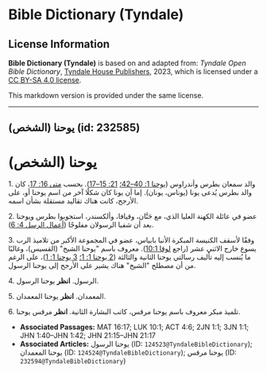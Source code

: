 # Bible Dictionary (Tyndale)

## License Information

**Bible Dictionary (Tyndale)** is based on and adapted from: _Tyndale Open Bible Dictionary_, [Tyndale House Publishers](https://tyndaleopenresources.com/), 2023, which is licensed under a [CC BY-SA 4.0 license](https://creativecommons.org/licenses/by-sa/4.0/legalcode.en).

This markdown version is provided under the same license.



--------------------------------

## يوحنا (الشخص) (id: 232585)

يوحنا (الشخص)
=============

1\. والد سمعان بطرس وأندراوس ([يوحنا 1: 40–42؛](https://ref.ly/John1:40-John1:42) [21: 15–17](https://ref.ly/John21:15-John21:17)). بحسب [متى 16: 17](https://ref.ly/Matt16:17)، كان والد بطرس يُدعى يونا (يوناس، يونان). إما أن يونا كان شكلًا آخر من اسم يوحنا أو، على الأرجح، كانت هناك تقاليد مستقلة بشأن اسمه.

2\. عضو في عائلة الكهنة العليا الذي، مع حَنَّان، وقيافا، وألكسندر، استجوبوا بطرس ويوحنا بعد أن شفيا الرسولان مفلوجًا ([أعمال الرسل 4: 6](https://ref.ly/Acts4:6)).

3\. وفقًا لأسقف الكنيسة المبكرة الأنبا بابياس، عضو في المجموعة الأكبر من تلاميذ الرب يسوع خارج الاثني عشر (راجع [لوقا 10:1](https://ref.ly/Luke10:1)). معروف باسم "يوحنا الشيخ" (القسيس)، وغالبًا ما يُنسب إليه تأليف رسالتي يوحنا الثانية والثالثة ([2 يوحنا 1: 1؛](https://ref.ly/2John1:1) [3 يوحنا 1: 1](https://ref.ly/3John1:1))، على الرغم من أن مصطلح "الشيخ" هناك يشير على الأرجح إلى يوحنا الرسول.

4\. الرسول. **انظر** يوحنا الرسول.

5\. المعمدان. **انظر** يوحنا المعمدان.

6\. تلميذ مبكر معروف باسم يوحنا مرقس، كاتب البشارة الثانية. **انظر** مرقس يوحنا.

* **Associated Passages:** MAT 16:17; LUK 10:1; ACT 4:6; 2JN 1:1; 3JN 1:1; JHN 1:40–JHN 1:42; JHN 21:15–JHN 21:17
* **Associated Articles:** يوحنا الرسول (ID: `124523@TyndaleBibleDictionary`); يوحنا المعمدان (ID: `124524@TyndaleBibleDictionary`); يوحنا مرقس (ID: `232594@TyndaleBibleDictionary`)

